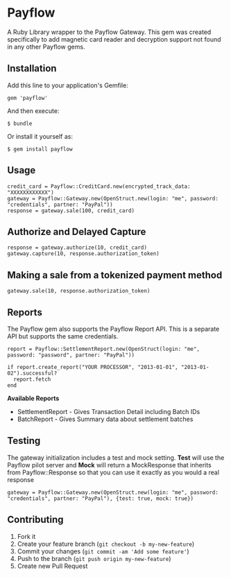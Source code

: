 # Payflow

A Ruby Library wrapper to the Payflow Gateway. This gem was created specifically to add magnetic card reader and decryption support not found in any other Payflow gems.

## Installation

Add this line to your application's Gemfile:

    gem 'payflow'

And then execute:

    $ bundle

Or install it yourself as:

    $ gem install payflow

## Usage

    credit_card = Payflow::CreditCard.new(encrypted_track_data: "XXXXXXXXXXXX")
    gateway = Payflow::Gateway.new(OpenStruct.new(login: "me", password: "credentials", partner: "PayPal"))
    response = gateway.sale(100, credit_card)

## Authorize and Delayed Capture

    response = gateway.authorize(10, credit_card)
    gateway.capture(10, response.authorization_token)

## Making a sale from a tokenized payment method

    gateway.sale(10, response.authorization_token)
    
## Reports

  The Payflow gem also supports the Payflow Report API. This is a separate API but supports the same credentials.
  
    report = Payflow::SettlementReport.new(OpenStruct(login: "me", password: "password", partner: "PayPal"))
    
    if report.create_report("YOUR PROCESSOR", "2013-01-01", "2013-01-02").successful?
      report.fetch
    end
    
  __Available Reports__
  
  * SettlementReport - Gives Transaction Detail including Batch IDs
  * BatchReport - Gives Summary data about settlement batches
  


## Testing

  The gateway initialization includes a test and mock setting. __Test__ will use the Payflow pilot server and __Mock__ will return a MockResponse that inherits from Payflow::Response so that you can use it exactly as you would a real response

    gateway = Payflow::Gateway.new(OpenStruct.new(login: "me", password: "credentials", partner: "PayPal"), {test: true, mock: true})

## Contributing

1. Fork it
2. Create your feature branch (`git checkout -b my-new-feature`)
3. Commit your changes (`git commit -am 'Add some feature'`)
4. Push to the branch (`git push origin my-new-feature`)
5. Create new Pull Request
